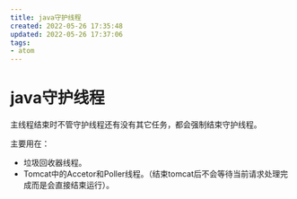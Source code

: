 ```yaml
---
title: java守护线程
created: 2022-05-26 17:35:48
updated: 2022-05-26 17:37:06
tags: 
- atom
---
```

# java守护线程

主线程结束时不管守护线程还有没有其它任务，都会强制结束守护线程。

主要用在：
- 垃圾回收器线程。
- Tomcat中的Accetor和Poller线程。（结束tomcat后不会等待当前请求处理完成而是会直接结束运行）。